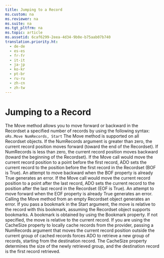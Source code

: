 ```yaml
---
title: Jumping to a Record
ms.custom: na
ms.reviewer: na
ms.suite: na
ms.tgt_pltfrm: na
ms.topic: article
ms.assetid: 6caf6299-2eea-4d34-9b0e-b75aab07b740
translation.priority.ht: 
  - de-de
  - es-es
  - fr-fr
  - it-it
  - ja-jp
  - ko-kr
  - pt-br
  - ru-ru
  - zh-cn
  - zh-tw
---
```

# Jumping to a Record
<?xml version="1.0" encoding="utf-8"?>
<developerReferenceWithoutSyntaxDocument xmlns="http://ddue.schemas.microsoft.com/authoring/2003/5" xmlns:xlink="http://www.w3.org/1999/xlink" xmlns:xsi="http://www.w3.org/2001/XMLSchema-instance" xsi:schemaLocation="http://ddue.schemas.microsoft.com/authoring/2003/5 http://dduestorage.blob.core.windows.net/ddueschema/developer.xsd">
  <introduction>
    <para>The <legacyLink xlink:href="13fe9381-d00b-4f4a-9162-83c3f21b3837">Move</legacyLink> method allows you to move forward or backward in the <legacyBold>Recordset</legacyBold> a specified number of records by using the following syntax:</para>
    <code>oRs.Move NumRecords, Start</code>
  </introduction>
  <languageReferenceRemarks>
    <content>
      <para>The <legacyBold>Move</legacyBold> method is supported on all <legacyBold>Recordset</legacyBold> objects.</para>
      <para>If the <legacyItalic>NumRecords</legacyItalic> argument is greater than zero, the current record position moves forward (toward the end of the <legacyBold>Recordset</legacyBold>). If <legacyItalic>NumRecords</legacyItalic> is less than zero, the current record position moves backward (toward the beginning of the <legacyBold>Recordset</legacyBold>).</para>
      <para>If the <legacyBold>Move</legacyBold> call would move the current record position to a point before the first record, ADO sets the current record to the position before the first record in the <legacyBold>Recordset</legacyBold> (<legacyBold>BOF</legacyBold> is <legacyBold>True</legacyBold>). An attempt to move backward when the <legacyBold>BOF</legacyBold> property is already <legacyBold>True</legacyBold> generates an error.</para>
      <para>If the <legacyBold>Move</legacyBold> call would move the current record position to a point after the last record, ADO sets the current record to the position after the last record in the <legacyBold>Recordset</legacyBold> (<legacyBold>EOF</legacyBold> is <legacyBold>True</legacyBold>). An attempt to move forward when the <legacyBold>EOF</legacyBold> property is already <legacyBold>True</legacyBold> generates an error.</para>
      <para>Calling the <legacyBold>Move</legacyBold> method from an empty <legacyBold>Recordset</legacyBold> object generates an error.</para>
      <para>If you pass a bookmark in the <legacyItalic>Start</legacyItalic> argument, the move is relative to the record with this bookmark, assuming the <legacyBold>Recordset</legacyBold> object supports bookmarks. A bookmark is obtained by using the <legacyLink xlink:href="481dcc93-487b-490e-ac58-a1e9b2ebfd43">Bookmark</legacyLink> property. If not specified, the move is relative to the current record.</para>
      <para>If you are using the <legacyBold>CacheSize</legacyBold> property to locally cache records from the provider, passing a <legacyItalic>NumRecords</legacyItalic> argument that moves the current record position outside the current group of cached records forces ADO to retrieve a new group of records, starting from the destination record. The <legacyBold>CacheSize</legacyBold> property determines the size of the newly retrieved group, and the destination record is the first record retrieved.</para>
    </content>
  </languageReferenceRemarks>
  <relatedTopics />
</developerReferenceWithoutSyntaxDocument>